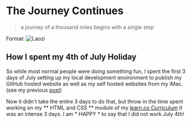# The Journey Continues
> a journey of a thousand miles begins with a single step

Format: ![Laozi](https://en.wiktionary.org/wiki/File:DaodeTianzun.jpg)

## How I spent my 4th of July Holiday

So while most normal people were doing something fun, I spent the first 3 days of July setting up my local development environment to publish my GitHub hosted website as well as my self hosted websites from my iMac. (see my previous  [post](http://chitownblogger.com/2017/07/03/riyadh_blog/))

Now it didn't take the entire 3 days to do that, but throw in the time spent working on my ** HTML and CSS ** module of my
[learn.co Curriculum](https://learn.co/tracks/full-stack-web-dev-with-react/html-and-css/site-publishing/) it was an intense 3 days. I am * HAPPY * to say that I did not work July 4th!
